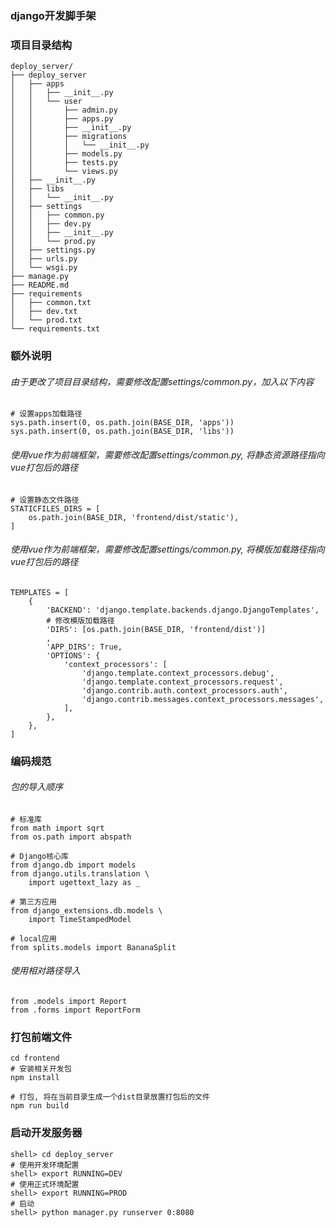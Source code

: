 ### django开发脚手架

### 项目目录结构
```
deploy_server/
├── deploy_server
│   ├── apps
│   │   ├── __init__.py
│   │   └── user
│   │       ├── admin.py
│   │       ├── apps.py
│   │       ├── __init__.py
│   │       ├── migrations
│   │       │   └── __init__.py
│   │       ├── models.py
│   │       ├── tests.py
│   │       └── views.py
│   ├── __init__.py
│   ├── libs
│   │   └── __init__.py
│   ├── settings
│   │   ├── common.py
│   │   ├── dev.py
│   │   ├── __init__.py
│   │   └── prod.py
│   ├── settings.py
│   ├── urls.py
│   └── wsgi.py
├── manage.py
├── README.md
├── requirements
│   ├── common.txt
│   ├── dev.txt
│   └── prod.txt
└── requirements.txt
```

### 额外说明
###### 由于更改了项目目录结构，需要修改配置settings/common.py，加入以下内容
```
# 设置apps加载路径
sys.path.insert(0, os.path.join(BASE_DIR, 'apps'))
sys.path.insert(0, os.path.join(BASE_DIR, 'libs'))
```

###### 使用vue作为前端框架，需要修改配置settings/common.py, 将静态资源路径指向vue打包后的路径
```
# 设置静态文件路径
STATICFILES_DIRS = [
    os.path.join(BASE_DIR, 'frontend/dist/static'),
]
```
###### 使用vue作为前端框架，需要修改配置settings/common.py, 将模版加载路径指向vue打包后的路径
```
TEMPLATES = [
    {
        'BACKEND': 'django.template.backends.django.DjangoTemplates',
        # 修改模版加载路径
        'DIRS': [os.path.join(BASE_DIR, 'frontend/dist')]
        ,
        'APP_DIRS': True,
        'OPTIONS': {
            'context_processors': [
                'django.template.context_processors.debug',
                'django.template.context_processors.request',
                'django.contrib.auth.context_processors.auth',
                'django.contrib.messages.context_processors.messages',
            ],
        },
    },
]
```

### 编码规范
###### 包的导入顺序
```
# 标准库
from math import sqrt
from os.path import abspath

# Django核心库
from django.db import models
from django.utils.translation \
    import ugettext_lazy as _

# 第三方应用
from django_extensions.db.models \
    import TimeStampedModel

# local应用
from splits.models import BananaSplit
```

###### 使用相对路径导入
```
from .models import Report
from .forms import ReportForm
```

### 打包前端文件
```
cd frontend
# 安装相关开发包
npm install

# 打包, 将在当前目录生成一个dist目录放置打包后的文件
npm run build
```

### 启动开发服务器
```
shell> cd deploy_server
# 使用开发环境配置
shell> export RUNNING=DEV
# 使用正式环境配置
shell> export RUNNING=PROD
# 启动
shell> python manager.py runserver 0:8080
```
